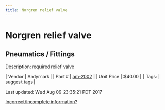 ```yaml
---
title: Norgren relief valve
---
```


# Norgren relief valve
## Pneumatics / Fittings
Description: 	required relief valve 

| Vendor | Andymark | 
| Part # | [am-2002](http://www.andymark.com/product-p/am-2002.htm) | 
| Unit Price | $40.00 | 
| Tags: | [suggest tags](https://docs.google.com/forms/d/e/1FAIpQLSeWyY8v3RgOty-MyWmh9U0iivNYN_molChYyS-0U-o-kOAv_g/viewform) | 

Last updated: Wed Aug 09 23:35:21 PDT 2017

 [Incorrect/Incomplete information?](https://docs.google.com/forms/d/e/1FAIpQLSeWyY8v3RgOty-MyWmh9U0iivNYN_molChYyS-0U-o-kOAv_g/viewform)